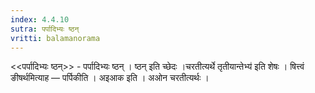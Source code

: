 ```yaml
---
index: 4.4.10
sutra: पर्पादिभ्यः ष्ठन्
vritti: balamanorama
---
```


<<पर्पादिभ्यः ष्ठन्>> - पर्पादिभ्यः ष्ठन् । ष्ठन् इति च्छेदः ।चरतीत्यर्थे तृतीयान्तेभ्य॑ इति शेषः । षित्त्वं ङीषर्थमित्याह — पर्पिकीति । अइआक इति । अओन चरतीत्यर्थः ।